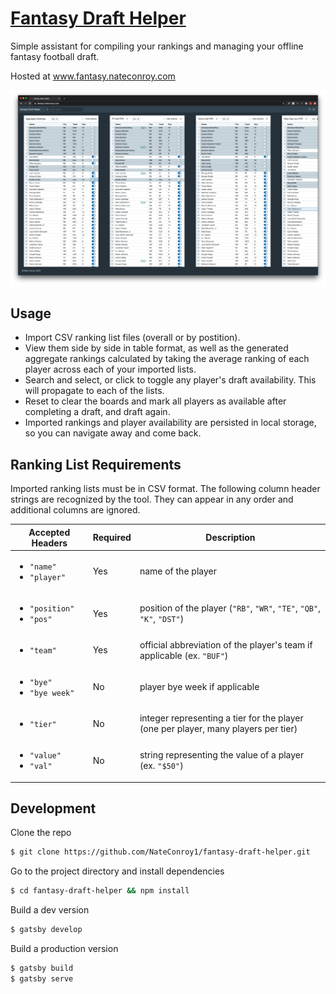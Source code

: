# [Fantasy Draft Helper](https://www.fantasy.nateconroy.com)

Simple assistant for compiling your rankings and managing your offline fantasy football draft.

Hosted at www.fantasy.nateconroy.com

![fantasy-draft-helper](assets/screenshot.png)

## Usage

* Import CSV ranking list files (overall or by postition). 
* View them side by side in table format, as well as the generated aggregate rankings calculated by taking the average ranking of each player across each of your imported lists. 
* Search and select, or click to toggle any player's draft availability. This will propagate to each of the lists.
* Reset to clear the boards and mark all players as available after completing a draft, and draft again.
* Imported rankings and player availability are persisted in local storage, so you can navigate away and come back.

## Ranking List Requirements

Imported ranking lists must be in CSV format. The following column header strings are recognized by the tool. 
They can appear in any order and additional columns are ignored.

| Accepted Headers                               | Required | Description                                                                        |
| -----------------------------------------------| -------- | ---------------------------------------------------------------------------------- |
| <ul><li>`"name"`</li><li>`"player"`</li></ul>  | Yes      | name of the player                                                                 |
| <ul><li>`"position"`</li><li>`"pos"`</li></ul> | Yes      | position of the player (`"RB"`, `"WR"`, `"TE"`, `"QB"`, `"K"`, `"DST"`)            |
| <ul><li>`"team"`</li></ul>                     | Yes      | official abbreviation of the player's team if applicable (ex. `"BUF"`)             |
| <ul><li>`"bye"`</li><li>`"bye week"`</li></ul> | No       | player bye week if applicable                                                      |
| <ul><li>`"tier"`</li></ul>                     | No       | integer representing a tier for the player (one per player, many players per tier) |
| <ul><li>`"value"`</li><li>`"val"`</li></ul>    | No       | string representing the value of a player (ex. `"$50"`)                            |

## Development

Clone the repo

```bash
$ git clone https://github.com/NateConroy1/fantasy-draft-helper.git
```

Go to the project directory and install dependencies

```bash
$ cd fantasy-draft-helper && npm install
```

Build a dev version
```bash 
$ gatsby develop
```

Build a production version

```bash
$ gatsby build
$ gatsby serve
```
